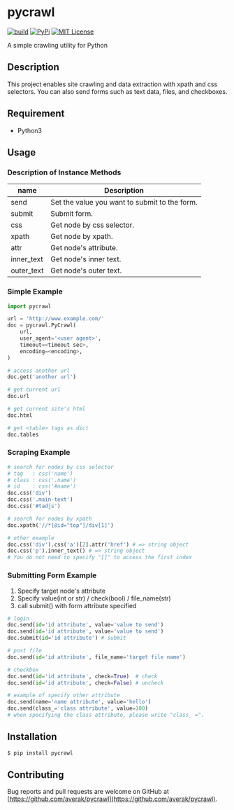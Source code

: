 # pycrawl

[![build](https://github.com/averak/pycrawl/workflows/build/badge.svg)](https://github.com/averak/pycrawl/actions)
[![PyPi](https://badge.fury.io/py/pycrawl.svg)](https://pypi.python.org/pypi/pycrawl/)
[![MIT License](http://img.shields.io/badge/license-MIT-blue.svg?style=flat)](LICENSE)

A simple crawling utility for Python

## Description

This project enables site crawling and data extraction with xpath and css selectors.
You can also send forms such as text data, files, and checkboxes.

## Requirement

- Python3

## Usage

### Description of Instance Methods

| name       | Description                                   |
| ---------- | --------------------------------------------- |
| send       | Set the value you want to submit to the form. |
| submit     | Submit form.                                  |
| css        | Get node by css selector.                     |
| xpath      | Get node by xpath.                            |
| attr       | Get node's attribute.                         |
| inner_text | Get node's inner text.                        |
| outer_text | Get node's outer text.                        |

### Simple Example

```python
import pycrawl

url = 'http://www.example.com/'
doc = pycrawl.PyCrawl(
	url,
	user_agent='<user agent>',
	timeout=<timeout sec>,
	encoding=<encoding>,
)

# access another url
doc.get('another url')

# get current url
doc.url

# get current site's html
doc.html

# get <table> tags as dict
doc.tables
```

### Scraping Example

```python
# search for nodes by css selector
# tag   : css('name')
# class : css('.name')
# id    : css('#name')
doc.css('div')
doc.css('.main-text')
doc.css('#tadjs')

# search for nodes by xpath
doc.xpath('//*[@id="top"]/div[1]')

# other example
doc.css('div').css('a')[2].attr('href') # => string object
doc.css('p').inner_text() # => string object
# You do not need to specify "[]" to access the first index
```

### Submitting Form Example

1. Specify target node's attribute
2. Specify value(int or str) / check(bool) / file_name(str)
3. call submit() with form attribute specified

```python
# login
doc.send(id='id attribute', value='value to send')
doc.send(id='id attribute', value='value to send')
doc.submit(id='id attribute') # submit

# post file
doc.send(id='id attribute', file_name='target file name')

# checkbox
doc.send(id='id attribute', check=True)  # check
doc.send(id='id attribute', check=False) # uncheck

# example of specify other attribute
doc.send(name='name attribute', value='hello')
doc.send(class_='class attribute', value=100)
# when specifying the class attribute, please write "class_ =".
```

## Installation

```sh
$ pip install pycrawl
```

## Contributing

Bug reports and pull requests are welcome on GitHub at [https://github.com/averak/pycrawl](https://github.com/averak/pycrawl).
